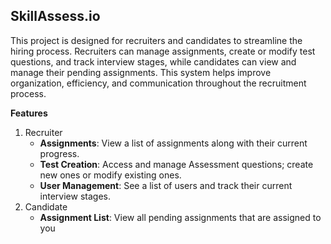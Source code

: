 ## SkillAssess.io

This project is designed for recruiters and candidates to streamline the hiring process. Recruiters can manage assignments, create or modify test questions, and track interview stages, while candidates can view and manage their pending assignments. This system helps improve organization, efficiency, and communication throughout the recruitment process.

**Features**
1. Recruiter
    - **Assignments**: View a list of assignments along with their current progress.
    - **Test Creation**: Access and manage Assessment questions; create new ones or modify existing ones.
    - **User Management**: See a list of users and track their current interview stages.
2. Candidate
    - **Assignment List**: View all pending assignments that are assigned to you
